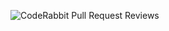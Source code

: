 ![CodeRabbit Pull Request Reviews](https://img.shields.io/coderabbit/prs/github/NGRomie/Dashboard?utm_source=oss&utm_medium=github&utm_campaign=NGRomie%2FDashboard&labelColor=171717&color=FF570A&link=https%3A%2F%2Fcoderabbit.ai&label=CodeRabbit+Reviews)
